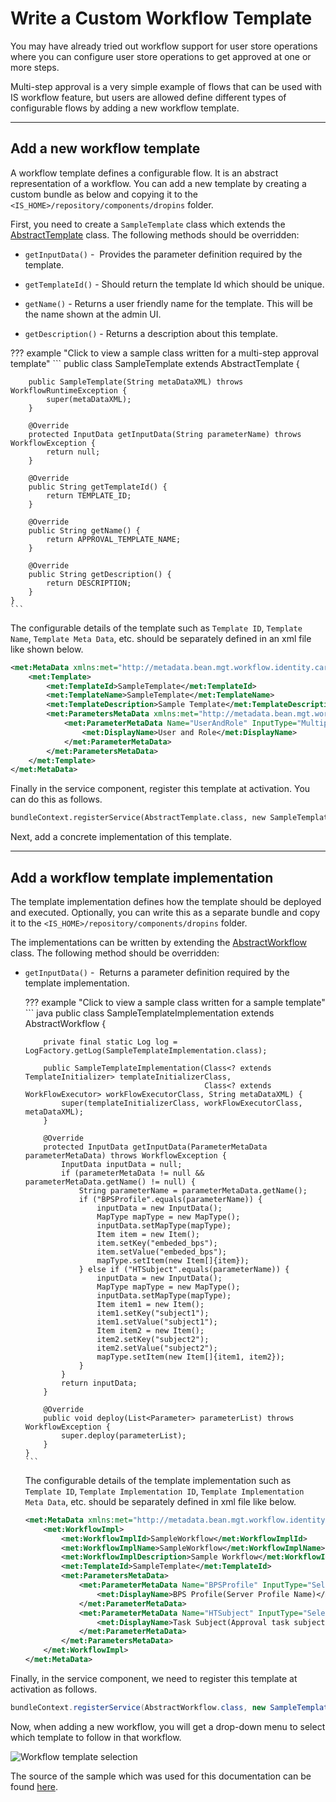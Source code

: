 # Write a Custom Workflow Template

You may have already tried out workflow support for user store operations where you can configure user store operations to get approved at one or more steps.

Multi-step approval is a very simple example of flows that can be used with IS workflow feature, but users are allowed define different types of configurable flows by adding a new workflow template.

---
  

## Add a new workflow template

A workflow template defines a configurable flow. It is an abstract representation of a workflow. You can add a new template by creating a custom bundle as below and copying it to the `<IS_HOME>/repository/components/dropins` folder.   

First, you need to create a `SampleTemplate` class which extends the [AbstractTemplate](https://github.com/wso2/carbon-identity-framework/blob/master/components/workflow-mgt/org.wso2.carbon.identity.workflow.mgt/src/main/java/org/wso2/carbon/identity/workflow/mgt/template/AbstractTemplate.java) class. The following methods should be overridden:

-   `getInputData()` -  Provides the parameter definition required by the
    template.

-   `getTemplateId()` - Should return the template Id which should be
    unique.

-   `getName()` - Returns a user friendly name for the template. This will
    be the name shown at the admin UI.

-   `getDescription()` - Returns a description about this template.

??? example "Click to view a sample class written for a multi-step approval template"
    ```
    public class SampleTemplate extends AbstractTemplate {
    
        public SampleTemplate(String metaDataXML) throws WorkflowRuntimeException {
            super(metaDataXML);
        }
    
        @Override
        protected InputData getInputData(String parameterName) throws WorkflowException {
            return null;
        }
    
        @Override
        public String getTemplateId() {
            return TEMPLATE_ID;
        }
    
        @Override
        public String getName() {
            return APPROVAL_TEMPLATE_NAME;
        }
    
        @Override
        public String getDescription() {
            return DESCRIPTION;
        }
    }
    ```

The configurable details of the template such as `Template ID`, `Template Name`, `Template Meta Data`, etc. should be separately defined
in an xml file like shown below.   

``` xml
<met:MetaData xmlns:met="http://metadata.bean.mgt.workflow.identity.carbon.wso2.org">
    <met:Template>
        <met:TemplateId>SampleTemplate</met:TemplateId>
        <met:TemplateName>SampleTemplate</met:TemplateName>
        <met:TemplateDescription>Sample Template</met:TemplateDescription>
        <met:ParametersMetaData xmlns:met="http://metadata.bean.mgt.workflow.identity.carbon.wso2.org">
            <met:ParameterMetaData Name="UserAndRole" InputType="Multiple_Steps_User_Role" isRequired="true">
                <met:DisplayName>User and Role</met:DisplayName>
            </met:ParameterMetaData>
        </met:ParametersMetaData>
    </met:Template>
</met:MetaData>
```

Finally in the service component, register this template at activation. You can do this as follows. 

``` xml
bundleContext.registerService(AbstractTemplate.class, new SampleTemplate(readFileContent(Constants.TEMPLATE_PARAMETER_METADATA_FILE_NAME)), null);
```
  
Next, add a concrete implementation of this template.

----

## Add a workflow template implementation

The template implementation defines how the template should be deployed and executed. Optionally, you can write this as a separate bundle and
copy it to the `<IS_HOME>/repository/components/dropins` folder.

The implementations can be written by extending the [AbstractWorkflow](https://github.com/wso2/carbon-identity-framework/blob/master/components/workflow-mgt/org.wso2.carbon.identity.workflow.mgt/src/main/java/org/wso2/carbon/identity/workflow/mgt/workflow/AbstractWorkflow.java) class. The following method should be overridden:

-   `getInputData()` -  Returns a parameter definition required by the template implementation.

    ??? example "Click to view a sample class written for a sample template"
        ``` java
        public class SampleTemplateImplementation extends AbstractWorkflow {

            private final static Log log = LogFactory.getLog(SampleTemplateImplementation.class);

            public SampleTemplateImplementation(Class<? extends TemplateInitializer> templateInitializerClass,
                                                Class<? extends WorkFlowExecutor> workFlowExecutorClass, String metaDataXML) {
                super(templateInitializerClass, workFlowExecutorClass, metaDataXML);
            }

            @Override
            protected InputData getInputData(ParameterMetaData parameterMetaData) throws WorkflowException {
                InputData inputData = null;
                if (parameterMetaData != null && parameterMetaData.getName() != null) {
                    String parameterName = parameterMetaData.getName();
                    if ("BPSProfile".equals(parameterName)) {
                        inputData = new InputData();
                        MapType mapType = new MapType();
                        inputData.setMapType(mapType);
                        Item item = new Item();
                        item.setKey("embeded_bps");
                        item.setValue("embeded_bps");
                        mapType.setItem(new Item[]{item});
                    } else if ("HTSubject".equals(parameterName)) {
                        inputData = new InputData();
                        MapType mapType = new MapType();
                        inputData.setMapType(mapType);
                        Item item1 = new Item();
                        item1.setKey("subject1");
                        item1.setValue("subject1");
                        Item item2 = new Item();
                        item2.setKey("subject2");
                        item2.setValue("subject2");
                        mapType.setItem(new Item[]{item1, item2});
                    }
                }
                return inputData;
            }

            @Override
            public void deploy(List<Parameter> parameterList) throws WorkflowException {
                super.deploy(parameterList);
            }
        }
        ```

    The configurable details of the template implementation such as `Template ID`, `Template Implementation ID`, `Template Implementation Meta Data`, etc. should be separately defined in xml file like below.

    ``` xml
    <met:MetaData xmlns:met="http://metadata.bean.mgt.workflow.identity.carbon.wso2.org">
        <met:WorkflowImpl>
            <met:WorkflowImplId>SampleWorkflow</met:WorkflowImplId>
            <met:WorkflowImplName>SampleWorkflow</met:WorkflowImplName>
            <met:WorkflowImplDescription>Sample Workflow</met:WorkflowImplDescription>
            <met:TemplateId>SampleTemplate</met:TemplateId>
            <met:ParametersMetaData>
                <met:ParameterMetaData Name="BPSProfile" InputType="Select" isRequired="true" isInputDataRequired="true">
                    <met:DisplayName>BPS Profile(Server Profile Name)</met:DisplayName>
                </met:ParameterMetaData>
                <met:ParameterMetaData Name="HTSubject" InputType="Select" isRequired="true" isInputDataRequired="true">
                    <met:DisplayName>Task Subject(Approval task subject to display)</met:DisplayName>
                </met:ParameterMetaData>
            </met:ParametersMetaData>
        </met:WorkflowImpl>
    </met:MetaData>
    ```

Finally, in the service component, we need to register this template at activation as follows.

``` java
bundleContext.registerService(AbstractWorkflow.class, new SampleTemplateImplementation(BPELDeployer.class, RequestExecutor.class, readFileContent(Constants.WORKFLOW_IMPL_PARAMETER_METADATA_FILE_NAME)), null);
```

Now, when adding a new workflow, you will get a drop-down menu to select which template to follow in that workflow.

![Workflow template selection]({{base_path}}/assets/img/extend/workflow-template-selection.png)

The source of the sample which was used for this documentation can be found [here](https://github.com/wso2/samples-is/tree/master/workflow/template/sample-template).
